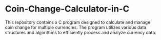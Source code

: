# Coin-Change-Calculator-in-C
This repository contains a C program designed to calculate and manage coin change for multiple currencies. The program utilizes various data structures and algorithms to efficiently process and analyze currency data.
